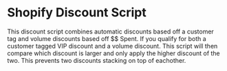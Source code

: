 # Shopify Discount Script

This discount script combines automatic discounts based off a customer tag and volume discounts based off $$ Spent.
If you qualify for both a customer tagged VIP discount and a volume discount. This script will then compare which discount is larger and only apply the higher discount of the two. This prevents two discounts stacking on top of eachother. 


